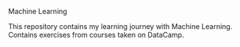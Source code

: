 Machine Learning

This repository contains my learning journey with Machine Learning. Contains exercises from courses taken on DataCamp.
